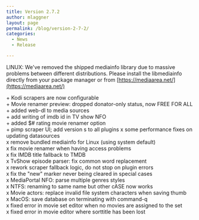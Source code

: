 ```yaml
---
title: Version 2.7.2
author: mlaggner
layout: page
permalink: /blog/version-2-7-2/
categories:
  - News
  - Release

---
```

LINUX: We've removed the shipped mediainfo library due to massive problems between
       different distributions. Please install the libmediainfo directly from
       your package manager or from [https://mediaarea.net/](https://mediaarea.net/)

\+ Kodi scrapers are now configurable  
\+ Movie renamer preview: dropped donator-only status, now FREE FOR ALL  
\+ added web-dl to media sources  
\+ add writing of imdb id in TV show NFO  
\+ added $# rating movie renamer option  
\+ pimp scraper UI; add version s to all plugins  <!--more-->
x some performance fixes on updating datasources  
x remove bundled mediainfo for Linux (using system default)  
x fix movie renamer when having access problems  
x fix IMDB title fallback to TMDB  
x TvShow episode parser: fix common word replacement  
x rework scraper fallback logic, do not stop on plugin errors  
x fix the "new" marker never being cleared in special cases  
x MediaPortal NFO: parse multiple genres styles  
x NTFS: renaming to same name but other cASE now works  
x Movie actors: replace invalid file system characters when saving thumb  
x MacOS: save database on terminating with command-q  
x fixed error in movie set editor when no movies are assigned to the set  
x fixed error in movie editor where sorttitle has been lost  
